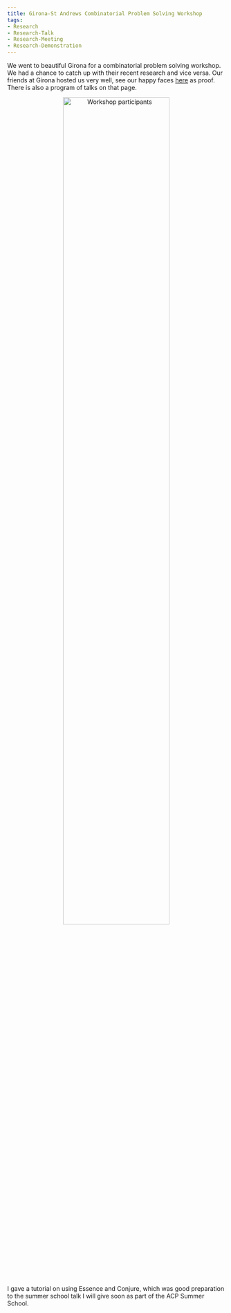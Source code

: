 ```yaml
---
title: Girona-St Andrews Combinatorial Problem Solving Workshop
tags:
- Research
- Research-Talk
- Research-Meeting
- Research-Demonstration
---
```


We went to beautiful Girona for a combinatorial problem solving workshop. We had a chance to catch up with their recent research and vice versa. Our friends at Girona hosted us very well, see our happy faces [here](http://imae.udg.edu/recerca/lap/workshop-girona-standrews/index.html) as proof. There is also a program of talks on that page.

<center>
    <a href="http://imae.udg.edu/recerca/lap/workshop-girona-standrews/index.html">
    <img src="//imae.udg.edu/recerca/lap/workshop-girona-standrews/GironaStAndrews.jpg"
         class="img-responsive img-rounded"
         style="width:70%;"
         alt="Workshop participants">
    </a>
</center>

I gave a tutorial on using Essence and Conjure, which was good preparation to the summer school talk I will give soon as part of the ACP Summer School.
